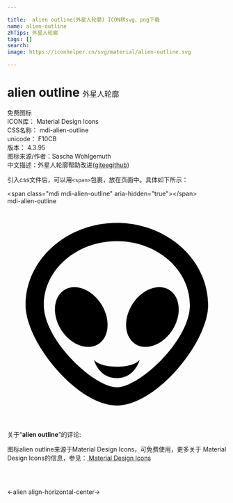 ```yaml
---

title:  alien outline(外星人轮廓) ICON转svg、png下载
name: alien-outline
zhTips: 外星人轮廓
tags: []
search: 
image: https://iconhelper.cn/svg/material/alien-outline.svg

---
```


# alien outline  <small style="font-size: 60%;font-weight: 100">外星人轮廓</small>


<div class="detail-page">
<p>
<span><span class="badge-success badge">免费图标</span> </span>
<br/>
<span>
ICON库：
<span class="badge-secondary badge">Material Design Icons</span> 
</span>
<br/>
<span>
CSS名称：
<span class="badge-secondary badge">mdi-alien-outline</span> 
</span>
<br/>
<span>
unicode：
<span class="badge-secondary badge">F10CB</span> 
<copy-btn content='F10CB' btn-title=""></copy-btn>
<copy-btn :content='String.fromCodePoint(parseInt("F10CB", 16))' btn-title="复制U"></copy-btn>
</span>
<br/>
<span>
版本：
<span class="badge-secondary badge">4.3.95</span> 
</span>
<br/>
<span>图标来源/作者：<span class="badge-light badge">Sascha Wohlgemuth</span></span> 
<br/>
<span class="zh-detail">中文描述：<span class="badge-primary badge">外星人轮廓</span><span class="help-link"><span>帮助改进</span>(<a href="https://gitee.com/liuwave/icon-helper/edit/master/json/material/alien-outline.json" target="_blank" rel="noopener noreferrer">gitee</a><a href="https://github.com/liuwave/icon-helper/edit/master/json/material/alien-outline.json" target="_blank" rel="noopener noreferrer">github</a></span>)</span><br/>
</p>
</div>
<div class="alert alert-dark">
  <i class="mdi mdi-alien-outline mdi-48px"></i>
  <i class="mdi mdi-alien-outline mdi-36px"></i>
  <i class="mdi mdi-alien-outline mdi-24px"></i>
  <i class="mdi mdi-alien-outline mdi-18px"></i>
</div>
<div>
  <p>引入css文件后，可以用<code>&lt;span&gt;</code>包裹，放在页面中。具体如下所示：    
  </p>
  <div class="alert alert-primary" style="font-size: 14px">
    &lt;span class="mdi mdi-alien-outline" aria-hidden="true"&gt;&lt;/span&gt;
    <copy-btn content='<span class="mdi mdi-alien-outline" aria-hidden="true"></span>'></copy-btn>
  </div>
  <div class="alert alert-secondary">
    <i class="mdi mdi-alien-outline"
    style="font-size: 24px"
    aria-hidden="true"></i> mdi-alien-outline
    <copy-btn content="mdi-alien-outline" btn-title="复制图标名称"></copy-btn>
  </div>
</div>
<div id="svg" class="svg-wrap">
<svg xmlns="http://www.w3.org/2000/svg" viewBox="0 0 24 24"><path d="M10.31 10.93C11.33 12.57 11.18 14.5 9.96 15.28C8.74 16.04 6.92 15.33 5.89 13.69C4.87 12.05 5.03 10.1 6.25 9.34C7.47 8.58 9.29 9.29 10.31 10.93M12 17.75C14 17.75 14.5 17 14.5 17C14.5 17 14 19 12 19C10 19 9.5 17.03 9.5 17C9.5 17 10 17.75 12 17.75M17.75 9.34C18.97 10.1 19.13 12.05 18.11 13.69C17.08 15.33 15.26 16.04 14.04 15.28C12.82 14.5 12.67 12.57 13.69 10.93C14.71 9.29 16.53 8.58 17.75 9.34M12 20C14.5 20 20 14.86 20 11C20 7.14 16.41 4 12 4C7.59 4 4 7.14 4 11C4 14.86 9.5 20 12 20M12 2C17.5 2 22 6.04 22 11C22 15.08 16.32 22 12 22C7.68 22 2 15.08 2 11C2 6.04 6.5 2 12 2Z" /></svg>
</div>
<detail full-name='mdi-alien-outline'></detail>
<div class="icon-detail__container">
<p>关于“<b>alien outline</b>”的评论:</p>
</div>
<Vssue title="关于“alien outline”的评论" />    
<div><p>图标alien outline来源于Material Design Icons，可免费使用，更多关于 Material Design Icons的信息，参见：<a target="_blank" href="https://iconhelper.cn/material.html"> Material Design Icons</a>
</p></div>

<div style="padding:2rem 0 " class="page-nav"><p class="inner"><span class="prev">←<router-link to="/icon/alien.html">alien</router-link></span> <span class="next"><router-link to="/icon/align-horizontal-center.html">align-horizontal-center</router-link>→</span></p></div>

